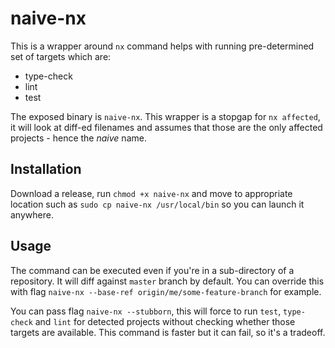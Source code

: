 # naive-nx

This is a wrapper around `nx` command helps with running pre-determined set of targets which are:

- type-check
- lint
- test

The exposed binary is `naive-nx`. This wrapper is a stopgap for `nx affected`, it will look at diff-ed filenames and assumes that those are the only affected projects - hence the *naive* name.

## Installation

Download a release, run `chmod +x naive-nx` and move to appropriate location such as `sudo cp naive-nx /usr/local/bin` so you can launch it anywhere.

## Usage

The command can be executed even if you're in a sub-directory of a repository. It will diff against `master` branch by default. You can override this with flag `naive-nx --base-ref origin/me/some-feature-branch` for example.

You can pass flag `naive-nx --stubborn`, this will force to run `test`, `type-check` and `lint` for detected projects without checking whether those targets are available. This command is faster but it can fail, so it's a tradeoff.
